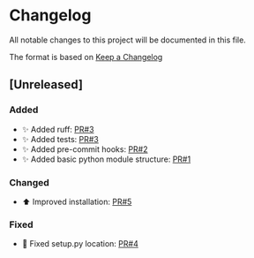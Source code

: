 # Changelog

All notable changes to this project will be documented in this file.

The format is based on [Keep a Changelog](https://keepachangelog.com/en/1.0.0/)

## [Unreleased]

### Added

- ✨ Added ruff: [PR#3](https://github.com/ernisol/cookiecutter-python/pull/3)
- ✨ Added tests: [PR#3](https://github.com/ernisol/cookiecutter-python/pull/3)
- ✨ Added pre-commit hooks: [PR#2](https://github.com/ernisol/cookiecutter-python/pull/2)
- ✨ Added basic python module structure: [PR#1](https://github.com/ernisol/cookiecutter-python/pull/1)

### Changed

- ⬆️ Improved installation: [PR#5](https://github.com/ernisol/cookiecutter-python/pull/5)

### Fixed

- 🐛 Fixed setup.py location: [PR#4](https://github.com/ernisol/cookiecutter-python/pull/4)
